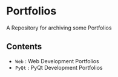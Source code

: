# Portfolios

A Repository for archiving some Portfolios

## Contents

- `Web` : Web Development Portfolios
- `PyQt` : PyQt Development Portfolios
